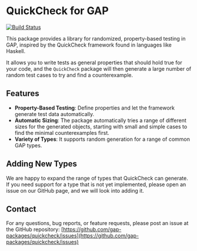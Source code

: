 # QuickCheck for GAP

[![Build Status](https://github.com/gap-packages/quickcheck/workflows/CI/badge.svg?branch=master)](https://github.com/gap-packages/quickcheck/actions?query=workflow%3ACI+branch%3Amaster)

This package provides a library for randomized, property-based testing in GAP, inspired by the QuickCheck framework found in languages like Haskell.

It allows you to write tests as general properties that should hold true for your code, and the `QuickCheck` package will then generate a large number of random test cases to try and find a counterexample.

## Features

* **Property-Based Testing**: Define properties and let the framework generate test data automatically.
* **Automatic Sizing**: The package automatically tries a range of different sizes for the generated objects, starting with small and simple cases to find the minimal counterexamples first.
* **Variety of Types**: It supports random generation for a range of common GAP types.

## Adding New Types

We are happy to expand the range of types that QuickCheck can generate. If you need support for a type that is not yet implemented, please open an issue on our GitHub page, and we will look into adding it.

## Contact

For any questions, bug reports, or feature requests, please post an issue at the GitHub repository:
[https://github.com/gap-packages/quickcheck/issues](https://github.com/gap-packages/quickcheck/issues)

